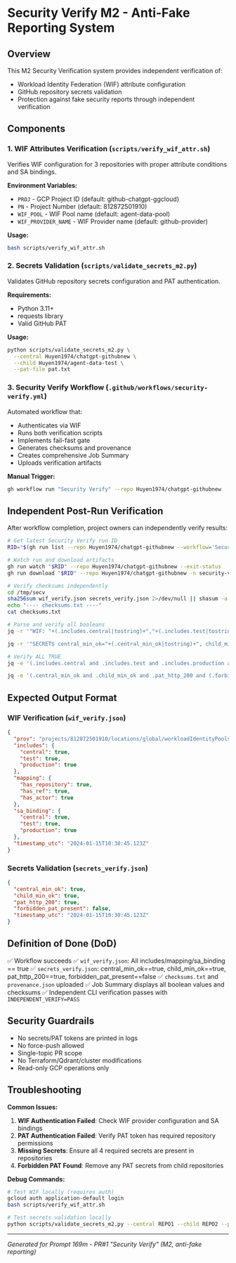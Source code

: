 # Security Verify M2 - Anti-Fake Reporting System

## Overview

This M2 Security Verification system provides independent verification of:
- Workload Identity Federation (WIF) attribute configuration
- GitHub repository secrets validation
- Protection against fake security reports through independent verification

## Components

### 1. WIF Attributes Verification (`scripts/verify_wif_attr.sh`)

Verifies WIF configuration for 3 repositories with proper attribute conditions and SA bindings.

**Environment Variables:**
- `PROJ` - GCP Project ID (default: github-chatgpt-ggcloud)
- `PN` - Project Number (default: 812872501910)
- `WIF_POOL` - WIF Pool name (default: agent-data-pool)
- `WIF_PROVIDER_NAME` - WIF Provider name (default: github-provider)

**Usage:**
```bash
bash scripts/verify_wif_attr.sh
```

### 2. Secrets Validation (`scripts/validate_secrets_m2.py`)

Validates GitHub repository secrets configuration and PAT authentication.

**Requirements:**
- Python 3.11+
- requests library
- Valid GitHub PAT

**Usage:**
```bash
python scripts/validate_secrets_m2.py \
  --central Huyen1974/chatgpt-githubnew \
  --child Huyen1974/agent-data-test \
  --pat-file pat.txt
```

### 3. Security Verify Workflow (`.github/workflows/security-verify.yml`)

Automated workflow that:
- Authenticates via WIF
- Runs both verification scripts
- Implements fail-fast gate
- Generates checksums and provenance
- Creates comprehensive Job Summary
- Uploads verification artifacts

**Manual Trigger:**
```bash
gh workflow run "Security Verify" --repo Huyen1974/chatgpt-githubnew
```

## Independent Post-Run Verification

After workflow completion, project owners can independently verify results:

```bash
# Get latest Security Verify run ID
RID="$(gh run list --repo Huyen1974/chatgpt-githubnew --workflow='Security Verify' --limit 1 --json databaseId -q '.[0].databaseId')"

# Watch run and download artifacts
gh run watch "$RID" --repo Huyen1974/chatgpt-githubnew --exit-status
gh run download "$RID" --repo Huyen1974/chatgpt-githubnew -n security-verify -D /tmp/secv && ls -la /tmp/secv

# Verify checksums independently
cd /tmp/secv
sha256sum wif_verify.json secrets_verify.json 2>/dev/null || shasum -a 256 wif_verify.json secrets_verify.json
echo "---- checksums.txt ----"
cat checksums.txt

# Parse and verify all booleans
jq -r '"WIF: "+(.includes.central|tostring)+","+(.includes.test|tostring)+","+(.includes.production|tostring)+" | MAP:"+(.mapping.has_repository|tostring)+","+(.mapping.has_ref|tostring)+","+(.mapping.has_actor|tostring)+" | SA:"+(.sa_binding.central|tostring)+","+(.sa_binding.test|tostring)+","+(.sa_binding.production|tostring)' wif_verify.json

jq -r '"SECRETS central_min_ok="+(.central_min_ok|tostring)+", child_min_ok="+(.child_min_ok|tostring)+", pat_http_200="+(.pat_http_200|tostring)+", forbidden_pat_present="+(.forbidden_pat_present|tostring)' secrets_verify.json

# Verify ALL TRUE
jq -e '(.includes.central and .includes.test and .includes.production and .mapping.has_repository and .mapping.has_ref and .mapping.has_actor and .sa_binding.central and .sa_binding.test and .sa_binding.production)' wif_verify.json >/dev/null

jq -e '(.central_min_ok and .child_min_ok and .pat_http_200 and (.forbidden_pat_present|not))' secrets_verify.json >/dev/null && echo "INDEPENDENT_VERIFY=PASS"
```

## Expected Output Format

### WIF Verification (`wif_verify.json`)
```json
{
  "prov": "projects/812872501910/locations/global/workloadIdentityPools/agent-data-pool/providers/github-provider",
  "includes": {
    "central": true,
    "test": true,
    "production": true
  },
  "mapping": {
    "has_repository": true,
    "has_ref": true,
    "has_actor": true
  },
  "sa_binding": {
    "central": true,
    "test": true,
    "production": true
  },
  "timestamp_utc": "2024-01-15T10:30:45.123Z"
}
```

### Secrets Validation (`secrets_verify.json`)
```json
{
  "central_min_ok": true,
  "child_min_ok": true,
  "pat_http_200": true,
  "forbidden_pat_present": false,
  "timestamp_utc": "2024-01-15T10:30:45.123Z"
}
```

## Definition of Done (DoD)

✅ Workflow succeeds
✅ `wif_verify.json`: All includes/mapping/sa_binding == true
✅ `secrets_verify.json`: central_min_ok==true, child_min_ok==true, pat_http_200==true, forbidden_pat_present==false
✅ `checksums.txt` and `provenance.json` uploaded
✅ Job Summary displays all boolean values and checksums
✅ Independent CLI verification passes with `INDEPENDENT_VERIFY=PASS`

## Security Guardrails

- No secrets/PAT tokens are printed in logs
- No force-push allowed
- Single-topic PR scope
- No Terraform/Qdrant/cluster modifications
- Read-only GCP operations only

## Troubleshooting

**Common Issues:**
1. **WIF Authentication Failed**: Check WIF provider configuration and SA bindings
2. **PAT Authentication Failed**: Verify PAT token has required repository permissions
3. **Missing Secrets**: Ensure all 4 required secrets are present in repositories
4. **Forbidden PAT Found**: Remove any PAT secrets from child repositories

**Debug Commands:**
```bash
# Test WIF locally (requires auth)
gcloud auth application-default login
bash scripts/verify_wif_attr.sh

# Test secrets validation locally
python scripts/validate_secrets_m2.py --central REPO1 --child REPO2 --pat-file pat.txt
```

---

*Generated for Prompt 169m - PR#1 "Security Verify" (M2, anti-fake reporting)*
